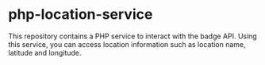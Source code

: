 # php-location-service
This repository contains a PHP service to interact with the badge API. Using this service, you can access location information such as location name, latitude and longitude.
